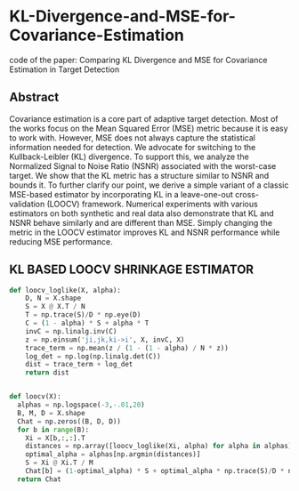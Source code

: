 # KL-Divergence-and-MSE-for-Covariance-Estimation
code of the paper: Comparing KL Divergence and MSE for Covariance Estimation in Target Detection 

## Abstract
Covariance estimation is a core part of adaptive
target detection. Most of the works focus on the Mean Squared
Error (MSE) metric because it is easy to work with. However,
MSE does not always capture the statistical information needed
for detection. We advocate for switching to the Kullback-Leibler
(KL) divergence. To support this, we analyze the Normalized
Signal to Noise Ratio (NSNR) associated with the worst-case
target. We show that the KL metric has a structure similar to
NSNR and bounds it. To further clarify our point, we derive a
simple variant of a classic MSE-based estimator by incorporating
KL in a leave-one-out cross-validation (LOOCV) framework.
Numerical experiments with various estimators on both synthetic
and real data also demonstrate that KL and NSNR behave
similarly and are different than MSE. Simply changing the metric
in the LOOCV estimator improves KL and NSNR performance
while reducing MSE performance.

## KL BASED LOOCV SHRINKAGE ESTIMATOR
```python
def loocv_loglike(X, alpha):
    D, N = X.shape
    S = X @ X.T / N
    T = np.trace(S)/D * np.eye(D)
    C = (1 - alpha) * S + alpha * T
    invC = np.linalg.inv(C)
    z = np.einsum('ji,jk,ki->i', X, invC, X)
    trace_term = np.mean(z / (1 - (1 - alpha) / N * z))
    log_det = np.log(np.linalg.det(C))
    dist = trace_term + log_det
    return dist


def loocv(X):
  alphas = np.logspace(-3,-.01,20)
  B, M, D = X.shape
  Chat = np.zeros((B, D, D))
  for b in range(B):
    Xi = X[b,:,:].T
    distances = np.array([loocv_loglike(Xi, alpha) for alpha in alphas])
    optimal_alpha = alphas[np.argmin(distances)]
    S = Xi @ Xi.T / M
    Chat[b] = (1-optimal_alpha) * S + optimal_alpha * np.trace(S)/D * np.eye(D)
  return Chat

```

